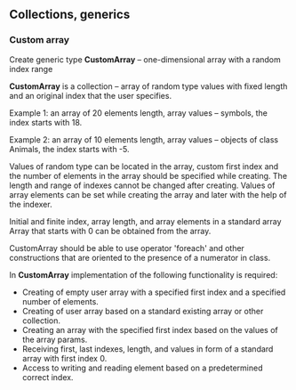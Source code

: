## Collections, generics  

### Custom array

Create generic type **CustomArray** – one-dimensional array with a random index range  

**CustomArray** is a collection – array of random type values with fixed length and an original index that the user specifies.  

Example 1: an array of 20 elements length, array values – symbols, the index starts with 18.  

Example 2: an array of 10 elements length, array values – objects of class Animals, the index starts with -5.  

Values of random type can be located in the array, custom first index and the number of elements in the array should be specified while creating. The length and range of indexes cannot be changed after creating. Values of array elements can be set while creating the array and later with the help of the indexer.  

Initial and finite index, array length, and array elements in a standard array Array that starts with 0 can be obtained from the array.

CustomArray should be able to use operator 'foreach' and other constructions that are oriented to the presence of a numerator in class.

In **CustomArray** implementation of the following functionality is required:  
- Creating of empty user array with a specified first index and a specified number of elements.  
- Creating of user array based on a standard existing array or other collection.  
- Creating an array with the specified first index based on the values of the array params.  
- Receiving first, last indexes, length, and values in form of a standard array with first index 0.  
- Access to writing and reading element based on a predetermined correct index.  
